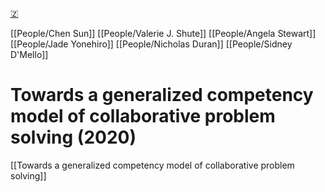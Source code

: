 [🇿](zotero://select/library/items/5E9KUN96)

[[People/Chen Sun]] [[People/Valerie J. Shute]] [[People/Angela Stewart]] [[People/Jade Yonehiro]] [[People/Nicholas Duran]] [[People/Sidney D'Mello]] 
# Towards a generalized competency model of collaborative problem solving (2020)

[[Towards a generalized competency model of collaborative problem solving]]